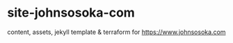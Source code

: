 # site-johnsosoka-com
content, assets, jekyll template &amp; terraform for https://www.johnsosoka.com
